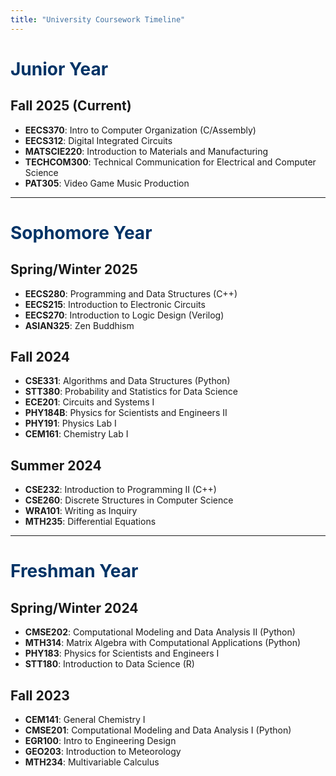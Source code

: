 ```yaml
---
title: "University Coursework Timeline"
---
```


# <span style="color: #003366;">Junior Year</span>

## Fall 2025 (Current)

- **EECS370**: Intro to Computer Organization (C/Assembly)  
- **EECS312**: Digital Integrated Circuits  
- **MATSCIE220**: Introduction to Materials and Manufacturing  
- **TECHCOM300**: Technical Communication for Electrical and Computer Science  
- **PAT305**: Video Game Music Production  

---

# <span style="color: #003366;">Sophomore Year</span>

## Spring/Winter 2025

- **EECS280**: Programming and Data Structures (C++)  
- **EECS215**: Introduction to Electronic Circuits  
- **EECS270**: Introduction to Logic Design (Verilog)  
- **ASIAN325**: Zen Buddhism  

## Fall 2024

- **CSE331**: Algorithms and Data Structures (Python)  
- **STT380**: Probability and Statistics for Data Science  
- **ECE201**: Circuits and Systems I  
- **PHY184B**: Physics for Scientists and Engineers II  
- **PHY191**: Physics Lab I  
- **CEM161**: Chemistry Lab I  

## Summer 2024

- **CSE232**: Introduction to Programming II (C++)  
- **CSE260**: Discrete Structures in Computer Science  
- **WRA101**: Writing as Inquiry  
- **MTH235**: Differential Equations  

---

# <span style="color: #003366;">Freshman Year</span>

## Spring/Winter 2024

- **CMSE202**: Computational Modeling and Data Analysis II (Python)  
- **MTH314**: Matrix Algebra with Computational Applications (Python)  
- **PHY183**: Physics for Scientists and Engineers I  
- **STT180**: Introduction to Data Science (R)  

## Fall 2023

- **CEM141**: General Chemistry I  
- **CMSE201**: Computational Modeling and Data Analysis I (Python)  
- **EGR100**: Intro to Engineering Design  
- **GEO203**: Introduction to Meteorology  
- **MTH234**: Multivariable Calculus  
